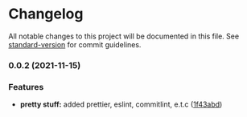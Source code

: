 # Changelog

All notable changes to this project will be documented in this file. See [standard-version](https://github.com/conventional-changelog/standard-version) for commit guidelines.

### 0.0.2 (2021-11-15)

### Features

- **pretty stuff:** added prettier, eslint, commitlint, e.t.c ([1f43abd](https://github.com/podcast-data-lab/podcast-data-lab.github.io/commit/1f43abd93dc9821f457542d1091068aa442a63ed))
